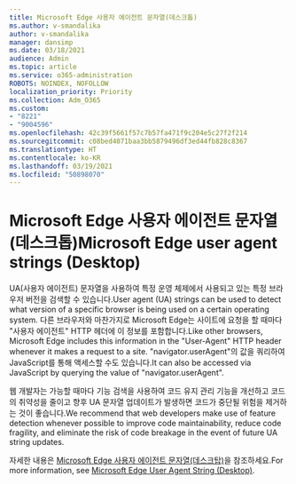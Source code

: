 ```yaml
---
title: Microsoft Edge 사용자 에이전트 문자열(데스크톱)
ms.author: v-smandalika
author: v-smandalika
manager: dansimp
ms.date: 03/18/2021
audience: Admin
ms.topic: article
ms.service: o365-administration
ROBOTS: NOINDEX, NOFOLLOW
localization_priority: Priority
ms.collection: Adm_O365
ms.custom:
- "8221"
- "9004596"
ms.openlocfilehash: 42c39f5661f57c7b57fa471f9c204e5c27f2f214
ms.sourcegitcommit: c08bed4071baa3bb5879496df3ed44fb828c8367
ms.translationtype: HT
ms.contentlocale: ko-KR
ms.lasthandoff: 03/19/2021
ms.locfileid: "50898070"
---
```

# <a name="microsoft-edge-user-agent-strings-desktop"></a><span data-ttu-id="81659-102">Microsoft Edge 사용자 에이전트 문자열(데스크톱)</span><span class="sxs-lookup"><span data-stu-id="81659-102">Microsoft Edge user agent strings (Desktop)</span></span>

<span data-ttu-id="81659-103">UA(사용자 에이전트) 문자열을 사용하여 특정 운영 체제에서 사용되고 있는 특정 브라우저 버전을 검색할 수 있습니다.</span><span class="sxs-lookup"><span data-stu-id="81659-103">User agent (UA) strings can be used to detect what version of a specific browser is being used on a certain operating system.</span></span> <span data-ttu-id="81659-104">다른 브라우저와 마찬가지로 Microsoft Edge는 사이트에 요청을 할 때마다 "사용자 에이전트" HTTP 헤더에 이 정보를 포함합니다.</span><span class="sxs-lookup"><span data-stu-id="81659-104">Like other browsers, Microsoft Edge includes this information in the "User-Agent" HTTP header whenever it makes a request to a site.</span></span> <span data-ttu-id="81659-105">"navigator.userAgent"의 값을 쿼리하여 JavaScript를 통해 액세스할 수도 있습니다.</span><span class="sxs-lookup"><span data-stu-id="81659-105">It can also be accessed via JavaScript by querying the value of "navigator.userAgent".</span></span>

<span data-ttu-id="81659-106">웹 개발자는 가능할 때마다 기능 검색을 사용하여 코드 유지 관리 기능을 개선하고 코드의 취약성을 줄이고 향후 UA 문자열 업데이트가 발생하면 코드가 중단될 위험을 제거하는 것이 좋습니다.</span><span class="sxs-lookup"><span data-stu-id="81659-106">We recommend that web developers make use of feature detection whenever possible to improve code maintainability, reduce code fragility, and eliminate the risk of code breakage in the event of future UA string updates.</span></span>

<span data-ttu-id="81659-107">자세한 내용은 [Microsoft Edge 사용자 에이전트 문자열(데스크탑)](https://docs.microsoft.com/microsoft-edge/web-platform/user-agent-string)을 참조하세요.</span><span class="sxs-lookup"><span data-stu-id="81659-107">For more information, see [Microsoft Edge User Agent String (Desktop)](https://docs.microsoft.com/microsoft-edge/web-platform/user-agent-string).</span></span>


